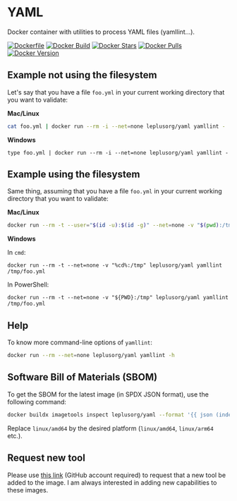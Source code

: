 # YAML

Docker container with utilities to process YAML files (yamllint...).

[![Dockerfile](https://img.shields.io/badge/GitHub-Dockerfile-blue)](https://github.com/leplusorg/docker-yaml/blob/main/yaml/Dockerfile)
[![Docker Build](https://github.com/leplusorg/docker-yaml/workflows/Docker/badge.svg)](https://github.com/leplusorg/docker-yaml/actions?query=workflow:"Docker")
[![Docker Stars](https://img.shields.io/docker/stars/leplusorg/yaml)](https://hub.docker.com/r/leplusorg/yaml)
[![Docker Pulls](https://img.shields.io/docker/pulls/leplusorg/yaml)](https://hub.docker.com/r/leplusorg/yaml)
[![Docker Version](https://img.shields.io/docker/v/leplusorg/yaml?sort=semver)](https://hub.docker.com/r/leplusorg/yaml)

## Example not using the filesystem

Let's say that you have a file `foo.yml` in your current working directory that you want to validate:

**Mac/Linux**

```bash
cat foo.yml | docker run --rm -i --net=none leplusorg/yaml yamllint -
```

**Windows**

```batch
type foo.yml | docker run --rm -i --net=none leplusorg/yaml yamllint -
```

## Example using the filesystem

Same thing, assuming that you have a file `foo.yml` in your current working directory that you want to validate:

**Mac/Linux**

```bash
docker run --rm -t --user="$(id -u):$(id -g)" --net=none -v "$(pwd):/tmp" leplusorg/yaml yamllint /tmp/foo.yml
```

**Windows**

In `cmd`:

```batch
docker run --rm -t --net=none -v "%cd%:/tmp" leplusorg/yaml yamllint /tmp/foo.yml
```

In PowerShell:

```pwsh
docker run --rm -t --net=none -v "${PWD}:/tmp" leplusorg/yaml yamllint /tmp/foo.yml
```

## Help

To know more command-line options of `yamllint`:

```bash
docker run --rm --net=none leplusorg/yaml yamllint -h
```

## Software Bill of Materials (SBOM)

To get the SBOM for the latest image (in SPDX JSON format), use the
following command:

```bash
docker buildx imagetools inspect leplusorg/yaml --format '{{ json (index .SBOM "linux/amd64").SPDX }}'
```

Replace `linux/amd64` by the desired platform (`linux/amd64`, `linux/arm64` etc.).

## Request new tool

Please use [this link](https://github.com/leplusorg/docker-yaml/issues/new?assignees=thomasleplus&labels=enhancement&template=feature_request.md&title=%5BFEAT%5D) (GitHub account required) to request that a new tool be added to the image. I am always interested in adding new capabilities to these images.
